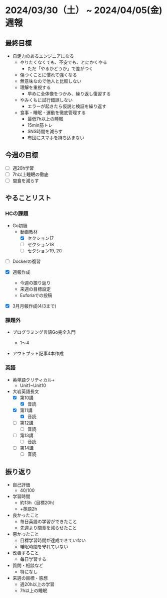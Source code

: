 # 2024/03/30（土） ~ 2024/04/05(金) 週報

## 最終目標

- 自走力のあるエンジニアになる
  - やりたくなくても、不安でも、とにかくやる
    - ただ「やるかどうか」で差がつく
  - 傷つくことに慣れて強くなる
  - 無意味なので他人と比較しない
  - 理解を重視する
    - 早めに全体像をつかみ、繰り返し復習する
  - やみくもに試行錯誤しない
    - エラーが起きたら仮説と検証を繰り返す
  - 食事・睡眠・運動を徹底管理する
    - 最低7h以上の睡眠
    - 15min筋トレ
    - SNS時間を減らす
    - 布団にスマホを持ち込まない

## 今週の目標

- [ ] 週20h学習
- [ ] 7h以上睡眠の徹底
- [ ] 間食を減らす

## やることリスト

### HCの課題

- Go初級
  - 動画教材
    - [x] セクション17
    - [ ] セクション18
    - [ ] セクション19, 20

- [ ] Dockerの復習

- [x] 週報作成
  - 今週の振り返り
  - 来週の目標設定
  - Euforiaでの投稿

- [x] 3月月報作成(4/3まで)

### 課題外

- プログラミング言語Go完全入門
  - 1〜4

- アウトプット記事4本作成

### 英語

- 英単語クリティカル+
  - Unit1~Unit10
- 大岩英語長文
  - [x] 第10講
    - [x] 音読
  - [x] 第11講
    - [x] 音読
  - [ ] 第12講
    - [ ] 音読
  - [ ] 第13講
    - [ ] 音読
  - [ ] 第14講
    - [ ] 音読

## 振り返り

- 自己評価
  - 40/100
- 学習時間
  - 約13h（目標20h）
  - +英語2h
- 良かったこと
  - 毎日英語の学習ができたこと
  - 先週より間食を減らせたこと
- 悪かったこと
  - 目標学習時間が達成できていない
  - 睡眠時間を守れていない
- 改善すること
  - 毎日学習する
- 質問・相談など
  - 特になし
- 来週の目標・感想
  - 週20h以上の学習
  - 7h以上の睡眠
